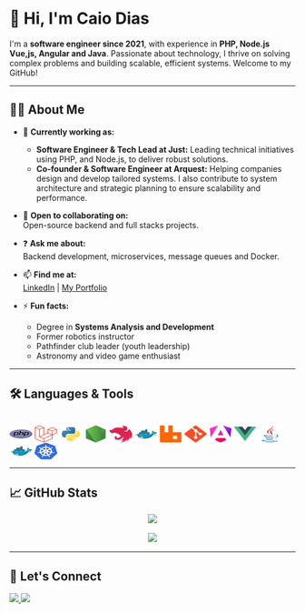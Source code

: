 # 👋 Hi, I'm Caio Dias  
I'm a  **software engineer since 2021**, with experience in **PHP, Node.js Vue,js, Angular and Java**. Passionate about technology, I thrive on solving complex problems and building scalable, efficient systems. Welcome to my GitHub!

---

## 🧑‍💻 About Me

- 🔭 **Currently working as:**
  - **Software Engineer & Tech Lead at Just:** Leading technical initiatives using PHP, and Node.js, to deliver robust solutions.
  - **Co-founder & Software Engineer at Arquest:** Helping companies design and develop tailored systems. I also contribute to system architecture and strategic planning to ensure scalability and performance.

- 🤝 **Open to collaborating on:**  
  Open-source backend and full stacks projects.

- ❓ **Ask me about:**  
  Backend development, microservices, message queues and Docker.

- 📫 **Find me at:**  
  [LinkedIn](https://www.linkedin.com/in/caio-cesar-lorenzon-dias/) | [My Portfolio](https://caiocldias.github.io/)

- ⚡ **Fun facts:**  
  - Degree in **Systems Analysis and Development**  
  - Former robotics instructor  
  - Pathfinder club leader (youth leadership)  
  - Astronomy and video game enthusiast  

---

## 🛠️ Languages & Tools

<div style="display: inline_block"><br>
  <img align="center" alt="PHP" height="30" width="40" src="https://raw.githubusercontent.com/devicons/devicon/master/icons/php/php-original.svg">
  <img align="center" alt="Laravel" height="30" width="40" src="https://raw.githubusercontent.com/devicons/devicon/master/icons/laravel/laravel-original.svg">
  <img align="center" alt="Python" height="30" width="40" src="https://raw.githubusercontent.com/devicons/devicon/master/icons/python/python-original.svg">
  <img align="center" alt="Node.js" height="30" width="40" src="https://raw.githubusercontent.com/devicons/devicon/master/icons/nodejs/nodejs-original.svg">
  <img align="center" alt="NestJS" height="30" width="40" src="https://raw.githubusercontent.com/devicons/devicon/master/icons/nestjs/nestjs-original.svg">
  <img align="center" alt="Docker" height="30" width="40" src="https://raw.githubusercontent.com/devicons/devicon/master/icons/docker/docker-original.svg">
  <img align="center" alt="RabbitMQ" height="30" width="40" src="https://raw.githubusercontent.com/devicons/devicon/master/icons/rabbitmq/rabbitmq-original.svg">
  <img align="center" alt="Git" height="30" width="40" src="https://raw.githubusercontent.com/devicons/devicon/master/icons/git/git-original.svg">
  <img align="center" alt="Angular" height="30" width="40" src="https://raw.githubusercontent.com/devicons/devicon/master/icons/angular/angular-original.svg">
  <img align="center" alt="Vue.js" height="30" width="40" src="https://raw.githubusercontent.com/devicons/devicon/master/icons/vuejs/vuejs-original.svg">
  <img align="center" alt="Vue.js" height="30" width="40" src="https://raw.githubusercontent.com/devicons/devicon/master/icons/java/java-original.svg">
  <img align="center" alt="Vue.js" height="30" width="40" src="https://raw.githubusercontent.com/devicons/devicon/master/icons/docker/docker-original.svg">
  <img align="center" alt="Vue.js" height="30" width="40" src="https://raw.githubusercontent.com/devicons/devicon/master/icons/kubernetes/kubernetes-original.svg">
</div>

---

## 📈 GitHub Stats

<p align="center">
 <img src="https://github-readme-stats.vercel.app/api/top-langs/?username=CaioCLDias&layout=compact&hide=pascal&theme=vue-dark&cache_seconds=7200&token=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" />
</p>

<p align="center">
 <img src="https://github-readme-stats-caio.vercel.app/api/top-langs/?username=CaioCLDias&layout=compact&hide=pascal&theme=vue-dark" />
</p>

---

## 🤝 Let's Connect

<p align="left">
  <a href="https://www.linkedin.com/in/caio-cesar-lorenzon-dias/">
    <img src="https://img.shields.io/badge/LinkedIn-0077B5?style=for-the-badge&logo=linkedin&logoColor=white">
  </a>
  <a href="https://caiocldias.github.io/">
    <img src="https://img.shields.io/badge/Portfolio-24292E?style=for-the-badge&logo=github&logoColor=white">
  </a>
</p>
